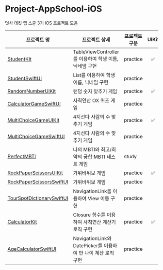 # Project-AppSchool-iOS
멋사 테킷 앱 스쿨 3기 iOS 프로젝트 모음

| 프로젝트 명 | 프로젝트 상세 | 프로젝트 구분 | UIKit | SwiftUI |
| --- | --- | --- | :---: | :---: |
| [StudentKit](./StudentKit) | TableViewController를 이용하여 학생 이름, 닉네임 구현 | practice | ✅ |  |
| [StudentSwiftUI](./StudentSwiftUI) | List를 이용하여 학생 이름, 닉네임 구현 | practice |  | ✅ |
| [RandomNumberUIKit](./RandomNumberUIKit) | 랜덤 숫자 맞추기 게임 | practice | ✅ |  |
| [CalculatorGameSwiftUI](./CalculatorGameSwiftUI) | 사칙연산 OX 퀴즈 게임 | practice |  | ✅ |
| [MultiChoiceGameUIKit](./MultiChoiceGameUIKit) | 4지선다 사람의 수 맞추기 게임 | practice | ✅ |  |
| [MultiChoiceGameSwiftUI](./MultiChoiceGameSwiftUI) | 4지선다 사람의 수 맞추기 게임 | practice |  | ✅ |
| [PerfectMBTI](./PerfectMBTI) | 나의 MBTI와 최고/최악의 궁합 MBTI 테스트 게임 | study |  | ✅ |
| [RockPaperScissorsUIKit](./RockPaperScissorsUIKit) | 가위바위보 게임 | practice | ✅ |  |
| [RockPaperScissorsSwiftUI](./RockPaperScissorsSwiftUI) | 가위바위보 게임 | practice |  | ✅ |
| [TourSpotDictionarySwiftUI](./TourSpotDictionarySwiftUI) | NavigationLink을 이용하여 View 이동 구현 | practice |  | ✅ |
| [CalculatorKit](./CalculatorKit) | Closure 함수를 이용하여 사칙연산 계산기 로직 구현 | practice | ✅ |  |
| [AgeCalculatorSwiftUI](./AgeCalculatorSwiftUI) | NavigationLink와 DatePicker를 이용하여 만 나이 계산 로직 구현 | practice |  | ✅ |
